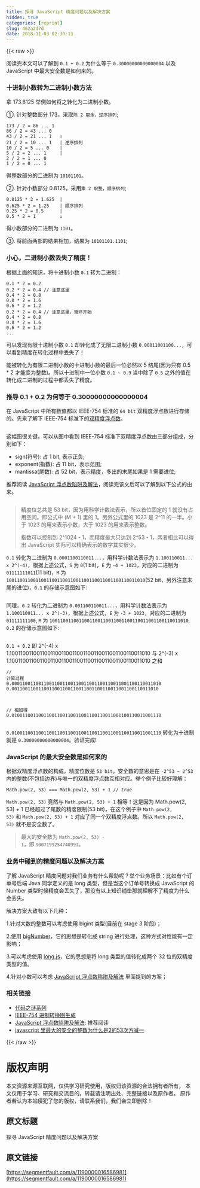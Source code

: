 ```yaml
---
title: 探寻 JavaScript 精度问题以及解决方案
hidden: true
categories: [reprint]
slug: 462a2d7d
date: 2018-11-03 02:30:13
---
```


{{< raw >}}
<p>&#x9605;&#x8BFB;&#x5B8C;&#x672C;&#x6587;&#x53EF;&#x4EE5;&#x4E86;&#x89E3;&#x5230; <code>0.1 + 0.2</code> &#x4E3A;&#x4EC0;&#x4E48;&#x7B49;&#x4E8E; <code>0.30000000000000004</code> &#x4EE5;&#x53CA; JavaScript &#x4E2D;&#x6700;&#x5927;&#x5B89;&#x5168;&#x6570;&#x662F;&#x5982;&#x4F55;&#x6765;&#x7684;&#x3002;</p><h3 id="articleHeader0">&#x5341;&#x8FDB;&#x5236;&#x5C0F;&#x6570;&#x8F6C;&#x4E3A;&#x4E8C;&#x8FDB;&#x5236;&#x5C0F;&#x6570;&#x65B9;&#x6CD5;</h3><p>&#x62FF; 173.8125 &#x4E3E;&#x4F8B;&#x5982;&#x4F55;&#x5C06;&#x4E4B;&#x8F6C;&#x5316;&#x4E3A;&#x4E8C;&#x8FDB;&#x5236;&#x5C0F;&#x6570;&#x3002;</p><p>&#x2460;. &#x9488;&#x5BF9;&#x6574;&#x6570;&#x90E8;&#x5206; 173&#xFF0C;&#x91C7;&#x53D6;<code>&#x9664; 2 &#x53D6;&#x4F59;&#xFF0C;&#x9006;&#x5E8F;&#x6392;&#x5217;</code>;</p><div class="widget-codetool" style="display:none"><div class="widget-codetool--inner"><span class="selectCode code-tool" data-toggle="tooltip" data-placement="top" title="" data-original-title="&#x5168;&#x9009;"></span> <span type="button" class="copyCode code-tool" data-toggle="tooltip" data-placement="top" data-clipboard-text="173 / 2 = 86 ... 1
86 / 2 = 43 ... 0
43 / 2 = 21 ... 1   &#x2191;
21 / 2 = 10 ... 1   | &#x9006;&#x5E8F;&#x6392;&#x5217;
10 / 2 = 5 ... 0    |
5 / 2 = 2 ... 1     |
2 / 2 = 1 ... 0
1 / 2 = 0 ... 1" title="" data-original-title="&#x590D;&#x5236;"></span> <span type="button" class="saveToNote code-tool" data-toggle="tooltip" data-placement="top" title="" data-original-title="&#x653E;&#x8FDB;&#x7B14;&#x8BB0;"></span></div></div><pre class="javascript hljs"><code class="js"><span class="hljs-number">173</span> / <span class="hljs-number">2</span> = <span class="hljs-number">86</span> ... <span class="hljs-number">1</span>
<span class="hljs-number">86</span> / <span class="hljs-number">2</span> = <span class="hljs-number">43</span> ... <span class="hljs-number">0</span>
<span class="hljs-number">43</span> / <span class="hljs-number">2</span> = <span class="hljs-number">21</span> ... <span class="hljs-number">1</span>   &#x2191;
<span class="hljs-number">21</span> / <span class="hljs-number">2</span> = <span class="hljs-number">10</span> ... <span class="hljs-number">1</span>   | &#x9006;&#x5E8F;&#x6392;&#x5217;
<span class="hljs-number">10</span> / <span class="hljs-number">2</span> = <span class="hljs-number">5</span> ... <span class="hljs-number">0</span>    |
<span class="hljs-number">5</span> / <span class="hljs-number">2</span> = <span class="hljs-number">2</span> ... <span class="hljs-number">1</span>     |
<span class="hljs-number">2</span> / <span class="hljs-number">2</span> = <span class="hljs-number">1</span> ... <span class="hljs-number">0</span>
<span class="hljs-number">1</span> / <span class="hljs-number">2</span> = <span class="hljs-number">0</span> ... <span class="hljs-number">1</span></code></pre><p>&#x5F97;&#x6574;&#x6570;&#x90E8;&#x5206;&#x7684;&#x4E8C;&#x8FDB;&#x5236;&#x4E3A; <code>10101101</code>&#x3002;</p><p>&#x2461;. &#x9488;&#x5BF9;&#x5C0F;&#x6570;&#x90E8;&#x5206; 0.8125&#xFF0C;&#x91C7;&#x7528;<code>&#x4E58; 2 &#x53D6;&#x6574;&#xFF0C;&#x987A;&#x5E8F;&#x6392;&#x5217;</code>;</p><div class="widget-codetool" style="display:none"><div class="widget-codetool--inner"><span class="selectCode code-tool" data-toggle="tooltip" data-placement="top" title="" data-original-title="&#x5168;&#x9009;"></span> <span type="button" class="copyCode code-tool" data-toggle="tooltip" data-placement="top" data-clipboard-text="0.8125 * 2 = 1.625  |
0.625 * 2 = 1.25    | &#x987A;&#x5E8F;&#x6392;&#x5217;
0.25 * 2 = 0.5      |
0.5 * 2 = 1         &#x2193;" title="" data-original-title="&#x590D;&#x5236;"></span> <span type="button" class="saveToNote code-tool" data-toggle="tooltip" data-placement="top" title="" data-original-title="&#x653E;&#x8FDB;&#x7B14;&#x8BB0;"></span></div></div><pre class="javascript hljs"><code class="js"><span class="hljs-number">0.8125</span> * <span class="hljs-number">2</span> = <span class="hljs-number">1.625</span>  |
<span class="hljs-number">0.625</span> * <span class="hljs-number">2</span> = <span class="hljs-number">1.25</span>    | &#x987A;&#x5E8F;&#x6392;&#x5217;
<span class="hljs-number">0.25</span> * <span class="hljs-number">2</span> = <span class="hljs-number">0.5</span>      |
<span class="hljs-number">0.5</span> * <span class="hljs-number">2</span> = <span class="hljs-number">1</span>         &#x2193;</code></pre><p>&#x5F97;&#x5C0F;&#x6570;&#x90E8;&#x5206;&#x7684;&#x4E8C;&#x8FDB;&#x5236;&#x4E3A; <code>1101</code>&#x3002;</p><p>&#x2462;. &#x5C06;&#x524D;&#x9762;&#x4E24;&#x90E8;&#x7684;&#x7ED3;&#x679C;&#x76F8;&#x52A0;&#xFF0C;&#x7ED3;&#x679C;&#x4E3A; <code>10101101.1101</code>;</p><h3 id="articleHeader1">&#x5C0F;&#x5FC3;&#xFF0C;&#x4E8C;&#x8FDB;&#x5236;&#x5C0F;&#x6570;&#x4E22;&#x5931;&#x4E86;&#x7CBE;&#x5EA6;&#xFF01;</h3><p>&#x6839;&#x636E;&#x4E0A;&#x9762;&#x7684;&#x77E5;&#x8BC6;&#xFF0C;&#x5C06;&#x5341;&#x8FDB;&#x5236;&#x5C0F;&#x6570; <code>0.1</code> &#x8F6C;&#x4E3A;&#x4E8C;&#x8FDB;&#x5236;&#xFF1A;</p><div class="widget-codetool" style="display:none"><div class="widget-codetool--inner"><span class="selectCode code-tool" data-toggle="tooltip" data-placement="top" title="" data-original-title="&#x5168;&#x9009;"></span> <span type="button" class="copyCode code-tool" data-toggle="tooltip" data-placement="top" data-clipboard-text="0.1 * 2 = 0.2
0.2 * 2 = 0.4 // &#x6CE8;&#x610F;&#x8FD9;&#x91CC;
0.4 * 2 = 0.8
0.8 * 2 = 1.6
0.6 * 2 = 1.2
0.2 * 2 = 0.4 // &#x6CE8;&#x610F;&#x8FD9;&#x91CC;&#xFF0C;&#x5FAA;&#x73AF;&#x5F00;&#x59CB;
0.4 * 2 = 0.8
0.8 * 2 = 1.6
0.6 * 2 = 1.2
..." title="" data-original-title="&#x590D;&#x5236;"></span> <span type="button" class="saveToNote code-tool" data-toggle="tooltip" data-placement="top" title="" data-original-title="&#x653E;&#x8FDB;&#x7B14;&#x8BB0;"></span></div></div><pre class="javascript hljs"><code class="js"><span class="hljs-number">0.1</span> * <span class="hljs-number">2</span> = <span class="hljs-number">0.2</span>
<span class="hljs-number">0.2</span> * <span class="hljs-number">2</span> = <span class="hljs-number">0.4</span> <span class="hljs-comment">// &#x6CE8;&#x610F;&#x8FD9;&#x91CC;</span>
<span class="hljs-number">0.4</span> * <span class="hljs-number">2</span> = <span class="hljs-number">0.8</span>
<span class="hljs-number">0.8</span> * <span class="hljs-number">2</span> = <span class="hljs-number">1.6</span>
<span class="hljs-number">0.6</span> * <span class="hljs-number">2</span> = <span class="hljs-number">1.2</span>
<span class="hljs-number">0.2</span> * <span class="hljs-number">2</span> = <span class="hljs-number">0.4</span> <span class="hljs-comment">// &#x6CE8;&#x610F;&#x8FD9;&#x91CC;&#xFF0C;&#x5FAA;&#x73AF;&#x5F00;&#x59CB;</span>
<span class="hljs-number">0.4</span> * <span class="hljs-number">2</span> = <span class="hljs-number">0.8</span>
<span class="hljs-number">0.8</span> * <span class="hljs-number">2</span> = <span class="hljs-number">1.6</span>
<span class="hljs-number">0.6</span> * <span class="hljs-number">2</span> = <span class="hljs-number">1.2</span>
...</code></pre><p>&#x53EF;&#x4EE5;&#x53D1;&#x73B0;&#x6709;&#x9650;&#x5341;&#x8FDB;&#x5236;&#x5C0F;&#x6570; <code>0.1</code> &#x5374;&#x8F6C;&#x5316;&#x6210;&#x4E86;&#x65E0;&#x9650;&#x4E8C;&#x8FDB;&#x5236;&#x5C0F;&#x6570; <code>0.00011001100...</code>&#xFF0C;&#x53EF;&#x4EE5;&#x770B;&#x5230;&#x7CBE;&#x5EA6;&#x5728;&#x8F6C;&#x5316;&#x8FC7;&#x7A0B;&#x4E2D;&#x4E22;&#x5931;&#x4E86;&#xFF01;</p><p>&#x80FD;&#x88AB;&#x8F6C;&#x5316;&#x4E3A;&#x6709;&#x9650;&#x4E8C;&#x8FDB;&#x5236;&#x5C0F;&#x6570;&#x7684;&#x5341;&#x8FDB;&#x5236;&#x5C0F;&#x6570;&#x7684;&#x6700;&#x540E;&#x4E00;&#x4F4D;&#x5FC5;&#x7136;&#x4EE5; 5 &#x7ED3;&#x5C3E;(&#x56E0;&#x4E3A;&#x53EA;&#x6709; 0.5 * 2 &#x624D;&#x80FD;&#x53D8;&#x4E3A;&#x6574;&#x6570;)&#x3002;&#x6240;&#x4EE5;&#x5341;&#x8FDB;&#x5236;&#x4E2D;&#x4E00;&#x4F4D;&#x5C0F;&#x6570; <code>0.1 ~ 0.9</code> &#x5F53;&#x4E2D;&#x9664;&#x4E86; <code>0.5</code> &#x4E4B;&#x5916;&#x7684;&#x503C;&#x5728;&#x8F6C;&#x5316;&#x6210;&#x4E8C;&#x8FDB;&#x5236;&#x7684;&#x8FC7;&#x7A0B;&#x4E2D;&#x90FD;&#x4E22;&#x5931;&#x4E86;&#x7CBE;&#x5EA6;&#x3002;</p><h3 id="articleHeader2">&#x63A8;&#x5BFC; 0.1 + 0.2 &#x4E3A;&#x4F55;&#x7B49;&#x4E8E; 0.30000000000000004</h3><p>&#x5728; JavaScript &#x4E2D;&#x6240;&#x6709;&#x6570;&#x503C;&#x90FD;&#x4EE5; IEEE-754 &#x6807;&#x51C6;&#x7684; <code>64 bit</code> &#x53CC;&#x7CBE;&#x5EA6;&#x6D6E;&#x70B9;&#x6570;&#x8FDB;&#x884C;&#x5B58;&#x50A8;&#x7684;&#x3002;&#x5148;&#x6765;&#x4E86;&#x89E3;&#x4E0B; IEEE-754 &#x6807;&#x51C6;&#x4E0B;&#x7684;<a href="https://zh.wikipedia.org/wiki/%E9%9B%99%E7%B2%BE%E5%BA%A6%E6%B5%AE%E9%BB%9E%E6%95%B8" rel="nofollow noreferrer" target="_blank">&#x53CC;&#x7CBE;&#x5EA6;&#x6D6E;&#x70B9;&#x6570;</a>&#x3002;</p><p><span class="img-wrap"><img data-src="/img/remote/1460000016586984?w=594&amp;h=96" src="https://static.alili.tech/img/remote/1460000016586984?w=594&amp;h=96" alt="" title="" style="cursor:pointer;display:inline"></span></p><p>&#x8FD9;&#x5E45;&#x56FE;&#x5F88;&#x5173;&#x952E;&#xFF0C;&#x53EF;&#x4EE5;&#x4ECE;&#x56FE;&#x4E2D;&#x770B;&#x5230; IEEE-754 &#x6807;&#x51C6;&#x4E0B;&#x53CC;&#x7CBE;&#x5EA6;&#x6D6E;&#x70B9;&#x6570;&#x7531;&#x4E09;&#x90E8;&#x5206;&#x7EC4;&#x6210;&#xFF0C;&#x5206;&#x522B;&#x5982;&#x4E0B;&#xFF1A;</p><ul><li>sign(&#x7B26;&#x53F7;): &#x5360; 1 bit, &#x8868;&#x793A;&#x6B63;&#x8D1F;;</li><li>exponent(&#x6307;&#x6570;): &#x5360; 11 bit&#xFF0C;&#x8868;&#x793A;&#x8303;&#x56F4;;</li><li>mantissa(&#x5C3E;&#x6570;): &#x5360; 52 bit&#xFF0C;&#x8868;&#x793A;&#x7CBE;&#x5EA6;&#xFF0C;&#x591A;&#x51FA;&#x7684;&#x672B;&#x5C3E;&#x5982;&#x679C;&#x662F; 1 &#x9700;&#x8981;&#x8FDB;&#x4F4D;;</li></ul><p>&#x63A8;&#x8350;&#x9605;&#x8BFB; <a href="https://github.com/camsong/blog/issues/9" rel="nofollow noreferrer" target="_blank">JavaScript &#x6D6E;&#x70B9;&#x6570;&#x9677;&#x9631;&#x53CA;&#x89E3;&#x6CD5;</a>&#xFF0C;&#x9605;&#x8BFB;&#x5B8C;&#x8BE5;&#x6587;&#x540E;&#x53EF;&#x4EE5;&#x4E86;&#x89E3;&#x5230;&#x4EE5;&#x4E0B;&#x516C;&#x5F0F;&#x7684;&#x7531;&#x6765;&#x3002;</p><p><span class="img-wrap"><img data-src="/img/remote/1460000016586985?w=492&amp;h=84" src="https://static.alili.tech/img/remote/1460000016586985?w=492&amp;h=84" alt="" title="" style="cursor:pointer;display:inline"></span></p><blockquote>&#x7CBE;&#x5EA6;&#x4F4D;&#x603B;&#x5171;&#x662F; 53 bit&#xFF0C;&#x56E0;&#x4E3A;&#x7528;&#x79D1;&#x5B66;&#x8BA1;&#x6570;&#x6CD5;&#x8868;&#x793A;&#xFF0C;&#x6240;&#x4EE5;&#x9996;&#x4F4D;&#x56FA;&#x5B9A;&#x7684; 1 &#x5C31;&#x6CA1;&#x6709;&#x5360;&#x7528;&#x7A7A;&#x95F4;&#x3002;&#x5373;&#x516C;&#x5F0F;&#x4E2D; (M + 1) &#x91CC;&#x7684; 1&#x3002;&#x53E6;&#x5916;&#x516C;&#x5F0F;&#x91CC;&#x7684; 1023 &#x662F; 2^11 &#x7684;&#x4E00;&#x534A;&#x3002;&#x5C0F;&#x4E8E; 1023 &#x7684;&#x7528;&#x6765;&#x8868;&#x793A;&#x5C0F;&#x6570;&#xFF0C;&#x5927;&#x4E8E; 1023 &#x7684;&#x7528;&#x6765;&#x8868;&#x793A;&#x6574;&#x6570;&#x3002;<p>&#x6307;&#x6570;&#x53EF;&#x4EE5;&#x63A7;&#x5236;&#x5230; 2^1024 - 1&#xFF0C;&#x800C;&#x7CBE;&#x5EA6;&#x6700;&#x5927;&#x53EA;&#x8FBE;&#x5230; 2^53 - 1&#xFF0C;&#x4E24;&#x8005;&#x76F8;&#x6BD4;&#x53EF;&#x4EE5;&#x5F97;&#x51FA; JavaScript &#x5B9E;&#x9645;&#x53EF;&#x4EE5;&#x7CBE;&#x786E;&#x8868;&#x793A;&#x7684;&#x6570;&#x5B57;&#x5176;&#x5B9E;&#x5F88;&#x5C11;&#x3002;</p></blockquote><p><code>0.1</code> &#x8F6C;&#x5316;&#x4E3A;&#x4E8C;&#x8FDB;&#x5236;&#x4E3A; <code>0.0001100110011...</code>&#xFF0C;&#x7528;&#x79D1;&#x5B66;&#x8BA1;&#x6570;&#x6CD5;&#x8868;&#x793A;&#x4E3A; <code>1.100110011... x 2^(-4)</code>&#xFF0C;&#x6839;&#x636E;&#x4E0A;&#x8FF0;&#x516C;&#x5F0F;&#xFF0C;<code>S</code> &#x4E3A; <code>0</code>(1 bit)&#xFF0C;<code>E</code> &#x4E3A; <code>-4 + 1023</code>&#xFF0C;&#x5BF9;&#x5E94;&#x7684;&#x4E8C;&#x8FDB;&#x5236;&#x4E3A; <code>01111111011</code>(11 bit)&#xFF0C;<code>M</code> &#x4E3A; <code>1001100110011001100110011001100110011001100110011010</code>(52 bit&#xFF0C;&#x53E6;&#x5916;&#x6CE8;&#x610F;&#x672B;&#x5C3E;&#x7684;&#x8FDB;&#x4F4D;)&#xFF0C;<code>0.1</code> &#x7684;&#x5B58;&#x50A8;&#x793A;&#x610F;&#x56FE;&#x5982;&#x4E0B;:</p><p><span class="img-wrap"><img data-src="/img/remote/1460000016586986?w=699&amp;h=126" src="https://static.alili.tech/img/remote/1460000016586986?w=699&amp;h=126" alt="" title="" style="cursor:pointer;display:inline"></span></p><p>&#x540C;&#x7406;&#xFF0C;<code>0.2</code> &#x8F6C;&#x5316;&#x4E3A;&#x4E8C;&#x8FDB;&#x5236;&#x4E3A; <code>0.001100110011...</code>&#xFF0C;&#x7528;&#x79D1;&#x5B66;&#x8BA1;&#x6570;&#x6CD5;&#x8868;&#x793A;&#x4E3A; <code>1.100110011... x 2^(-3)</code>&#xFF0C;&#x6839;&#x636E;&#x4E0A;&#x8FF0;&#x516C;&#x5F0F;&#xFF0C;<code>E</code> &#x4E3A; <code>-3 + 1023</code>&#xFF0C;&#x5BF9;&#x5E94;&#x7684;&#x4E8C;&#x8FDB;&#x5236;&#x4E3A; <code>01111111100</code>, <code>M</code> &#x4E3A; <code>1001100110011001100110011001100110011001100110011010</code>, <code>0.2</code> &#x7684;&#x5B58;&#x50A8;&#x793A;&#x610F;&#x56FE;&#x5982;&#x4E0B;:</p><p><span class="img-wrap"><img data-src="/img/remote/1460000016586987?w=688&amp;h=128" src="https://static.alili.tech/img/remote/1460000016586987?w=688&amp;h=128" alt="" title="" style="cursor:pointer;display:inline"></span></p><p><code>0.1 + 0.2</code> &#x5373; 2^(-4) x 1.1001100110011001100110011001100110011001100110011010 &#x4E0E; 2^(-3) x 1.1001100110011001100110011001100110011001100110011010 &#x4E4B;&#x548C;</p><div class="widget-codetool" style="display:none"><div class="widget-codetool--inner"><span class="selectCode code-tool" data-toggle="tooltip" data-placement="top" title="" data-original-title="&#x5168;&#x9009;"></span> <span type="button" class="copyCode code-tool" data-toggle="tooltip" data-placement="top" data-clipboard-text="// &#x8BA1;&#x7B97;&#x8FC7;&#x7A0B;
0.00011001100110011001100110011001100110011001100110011010
0.0011001100110011001100110011001100110011001100110011010

// &#x76F8;&#x52A0;&#x5F97;
0.01001100110011001100110011001100110011001100110011001110" title="" data-original-title="&#x590D;&#x5236;"></span> <span type="button" class="saveToNote code-tool" data-toggle="tooltip" data-placement="top" title="" data-original-title="&#x653E;&#x8FDB;&#x7B14;&#x8BB0;"></span></div></div><pre class="javascript hljs"><code class="js"><span class="hljs-comment">// &#x8BA1;&#x7B97;&#x8FC7;&#x7A0B;</span>
<span class="hljs-number">0.00011001100110011001100110011001100110011001100110011010</span>
<span class="hljs-number">0.0011001100110011001100110011001100110011001100110011010</span>

<span class="hljs-comment">// &#x76F8;&#x52A0;&#x5F97;</span>
<span class="hljs-number">0.01001100110011001100110011001100110011001100110011001110</span></code></pre><p><code>0.01001100110011001100110011001100110011001100110011001110</code> &#x8F6C;&#x5316;&#x4E3A;&#x5341;&#x8FDB;&#x5236;&#x5C31;&#x662F; <code>0.30000000000000004</code>&#x3002;&#x9A8C;&#x8BC1;&#x5B8C;&#x6210;!</p><h3 id="articleHeader3">JavaScript &#x7684;&#x6700;&#x5927;&#x5B89;&#x5168;&#x6570;&#x662F;&#x5982;&#x4F55;&#x6765;&#x7684;</h3><p>&#x6839;&#x636E;&#x53CC;&#x7CBE;&#x5EA6;&#x6D6E;&#x70B9;&#x6570;&#x7684;&#x6784;&#x6210;&#xFF0C;&#x7CBE;&#x5EA6;&#x4F4D;&#x6570;&#x662F; <code>53 bit</code>&#x3002;&#x5B89;&#x5168;&#x6570;&#x7684;&#x610F;&#x601D;&#x662F;&#x5728; <code>-2^53 ~ 2^53</code> &#x5185;&#x7684;&#x6574;&#x6570;(&#x4E0D;&#x5305;&#x62EC;&#x8FB9;&#x754C;)&#x4E0E;&#x552F;&#x4E00;&#x7684;&#x53CC;&#x7CBE;&#x5EA6;&#x6D6E;&#x70B9;&#x6570;&#x4E92;&#x76F8;&#x5BF9;&#x5E94;&#x3002;&#x4E3E;&#x4E2A;&#x4F8B;&#x5B50;&#x6BD4;&#x8F83;&#x597D;&#x7406;&#x89E3;&#xFF1A;</p><div class="widget-codetool" style="display:none"><div class="widget-codetool--inner"><span class="selectCode code-tool" data-toggle="tooltip" data-placement="top" title="" data-original-title="&#x5168;&#x9009;"></span> <span type="button" class="copyCode code-tool" data-toggle="tooltip" data-placement="top" data-clipboard-text="Math.pow(2, 53) === Math.pow(2, 53) + 1 // true" title="" data-original-title="&#x590D;&#x5236;"></span> <span type="button" class="saveToNote code-tool" data-toggle="tooltip" data-placement="top" title="" data-original-title="&#x653E;&#x8FDB;&#x7B14;&#x8BB0;"></span></div></div><pre class="javascript hljs"><code class="js" style="word-break:break-word;white-space:initial"><span class="hljs-built_in">Math</span>.pow(<span class="hljs-number">2</span>, <span class="hljs-number">53</span>) === <span class="hljs-built_in">Math</span>.pow(<span class="hljs-number">2</span>, <span class="hljs-number">53</span>) + <span class="hljs-number">1</span> <span class="hljs-comment">// true</span></code></pre><p><code>Math.pow(2, 53)</code> &#x7ADF;&#x7136;&#x4E0E; <code>Math.pow(2, 53) + 1</code> &#x76F8;&#x7B49;&#xFF01;&#x8FD9;&#x662F;&#x56E0;&#x4E3A; Math.pow(2, 53) + 1 &#x5DF2;&#x7ECF;&#x8D85;&#x8FC7;&#x4E86;&#x5C3E;&#x6570;&#x7684;&#x7CBE;&#x5EA6;&#x9650;&#x5236;(53 bit)&#xFF0C;&#x5728;&#x8FD9;&#x4E2A;&#x4F8B;&#x5B50;&#x4E2D; <code>Math.pow(2, 53)</code> &#x548C; <code>Math.pow(2, 53) + 1</code> &#x5BF9;&#x5E94;&#x4E86;&#x540C;&#x4E00;&#x4E2A;&#x53CC;&#x7CBE;&#x5EA6;&#x6D6E;&#x70B9;&#x6570;&#x3002;&#x6240;&#x4EE5; <code>Math.pow(2, 53)</code> &#x5C31;&#x4E0D;&#x662F;&#x5B89;&#x5168;&#x6570;&#x4E86;&#x3002;</p><blockquote>&#x6700;&#x5927;&#x7684;&#x5B89;&#x5168;&#x6570;&#x4E3A; <code>Math.pow(2, 53) - 1</code>&#xFF0C;&#x5373; <code>9007199254740991</code>&#x3002;</blockquote><h3 id="articleHeader4">&#x4E1A;&#x52A1;&#x4E2D;&#x78B0;&#x5230;&#x7684;&#x7CBE;&#x5EA6;&#x95EE;&#x9898;&#x4EE5;&#x53CA;&#x89E3;&#x51B3;&#x65B9;&#x6848;</h3><p>&#x4E86;&#x89E3; JavaScript &#x7CBE;&#x5EA6;&#x95EE;&#x9898;&#x5BF9;&#x6211;&#x4EEC;&#x4E1A;&#x52A1;&#x6709;&#x4EC0;&#x4E48;&#x5E2E;&#x52A9;&#x5462;&#xFF1F;&#x4E3E;&#x4E2A;&#x4E1A;&#x52A1;&#x573A;&#x666F;&#xFF1A;&#x6BD4;&#x5982;&#x6709;&#x4E2A;&#x8BA2;&#x5355;&#x53F7;&#x540E;&#x7AEF; Java &#x540C;&#x5B66;&#x5B9A;&#x4E49;&#x7684;&#x662F; long &#x7C7B;&#x578B;&#xFF0C;&#x4F46;&#x662F;&#x5F53;&#x8FD9;&#x4E2A;&#x8BA2;&#x5355;&#x53F7;&#x8F6C;&#x6362;&#x6210; JavaScript &#x7684; Number &#x7C7B;&#x578B;&#x65F6;&#x5019;&#x7CBE;&#x5EA6;&#x4F1A;&#x4E22;&#x5931;&#x4E86;&#xFF0C;&#x90A3;&#x6CA1;&#x6709;&#x4EE5;&#x4E0A;&#x77E5;&#x8BC6;&#x94FA;&#x57AB;&#x90A3;&#x5C31;&#x7406;&#x89E3;&#x4E0D;&#x4E86;&#x7CBE;&#x5EA6;&#x4E3A;&#x4EC0;&#x4E48;&#x4F1A;&#x4E22;&#x5931;&#x3002;</p><p>&#x89E3;&#x51B3;&#x65B9;&#x6848;&#x5927;&#x81F4;&#x6709;&#x4EE5;&#x4E0B;&#x51E0;&#x79CD;&#xFF1A;</p><p>1.&#x9488;&#x5BF9;&#x5927;&#x6570;&#x7684;&#x6574;&#x6570;&#x53EF;&#x4EE5;&#x8003;&#x8651;&#x4F7F;&#x7528; bigint &#x7C7B;&#x578B;(&#x76EE;&#x524D;&#x5728; stage 3 &#x9636;&#x6BB5;)&#xFF1B;</p><p>2.&#x4F7F;&#x7528; <a href="https://github.com/MikeMcl/bignumber.js" rel="nofollow noreferrer" target="_blank">bigNumber</a>&#xFF0C;&#x5B83;&#x7684;&#x601D;&#x60F3;&#x662F;&#x8F6C;&#x5316;&#x6210; string &#x8FDB;&#x884C;&#x5904;&#x7406;&#xFF0C;&#x8FD9;&#x79CD;&#x65B9;&#x5F0F;&#x5BF9;&#x6027;&#x80FD;&#x6709;&#x4E00;&#x5B9A;&#x5F71;&#x54CD;&#xFF1B;</p><p>3.&#x53EF;&#x4EE5;&#x8003;&#x8651;&#x4F7F;&#x7528; <a href="https://github.com/dcodeIO/long.js" rel="nofollow noreferrer" target="_blank">long.js</a>&#xFF0C;&#x5B83;&#x7684;&#x601D;&#x60F3;&#x662F;&#x5C06; long &#x7C7B;&#x578B;&#x7684;&#x503C;&#x8F6C;&#x5316;&#x6210;&#x4E24;&#x4E2A; 32 &#x4F4D;&#x7684;&#x53CC;&#x7CBE;&#x5EA6;&#x7C7B;&#x578B;&#x7684;&#x503C;&#x3002;</p><p>4.&#x9488;&#x5BF9;&#x5C0F;&#x6570;&#x53EF;&#x4EE5;&#x8003;&#x8651; <a href="https://github.com/camsong/blog/issues/9" rel="nofollow noreferrer" target="_blank">JavaScript &#x6D6E;&#x70B9;&#x6570;&#x9677;&#x9631;&#x53CA;&#x89E3;&#x6CD5;</a> &#x91CC;&#x9762;&#x63D0;&#x5230;&#x7684;&#x65B9;&#x6848;&#xFF1B;</p><h3 id="articleHeader5">&#x76F8;&#x5173;&#x94FE;&#x63A5;</h3><ul><li><a href="http://justjavac.com/codepuzzle/2012/11/11/codepuzzle-float-who-stole-your-accuracy.html" rel="nofollow noreferrer" target="_blank">&#x4EE3;&#x7801;&#x4E4B;&#x8C1C;&#x7CFB;&#x5217;</a></li><li><a href="http://www.binaryconvert.com/convert_double.html" rel="nofollow noreferrer" target="_blank">IEEE-754 &#x8FDB;&#x5236;&#x8F6C;&#x6362;&#x56FE;&#x751F;&#x6210;</a></li><li><a href="https://github.com/camsong/blog/issues/9" rel="nofollow noreferrer" target="_blank">JavaScript &#x6D6E;&#x70B9;&#x6570;&#x9677;&#x9631;&#x53CA;&#x89E3;&#x6CD5;</a>: &#x63A8;&#x8350;&#x9605;&#x8BFB;</li><li><a href="https://www.zhihu.com/question/29010688" rel="nofollow noreferrer" target="_blank">javascript &#x91CC;&#x6700;&#x5927;&#x7684;&#x5B89;&#x5168;&#x7684;&#x6574;&#x6570;&#x4E3A;&#x4EC0;&#x4E48;&#x662F;2&#x7684;53&#x6B21;&#x65B9;&#x51CF;&#x4E00;</a></li></ul>
{{< /raw >}}

# 版权声明
本文资源来源互联网，仅供学习研究使用，版权归该资源的合法拥有者所有，
本文仅用于学习、研究和交流目的。转载请注明出处、完整链接以及原作者。
原作者若认为本站侵犯了您的版权，请联系我们，我们会立即删除！

## 原文标题
探寻 JavaScript 精度问题以及解决方案

## 原文链接
[https://segmentfault.com/a/1190000016586981](https://segmentfault.com/a/1190000016586981)

